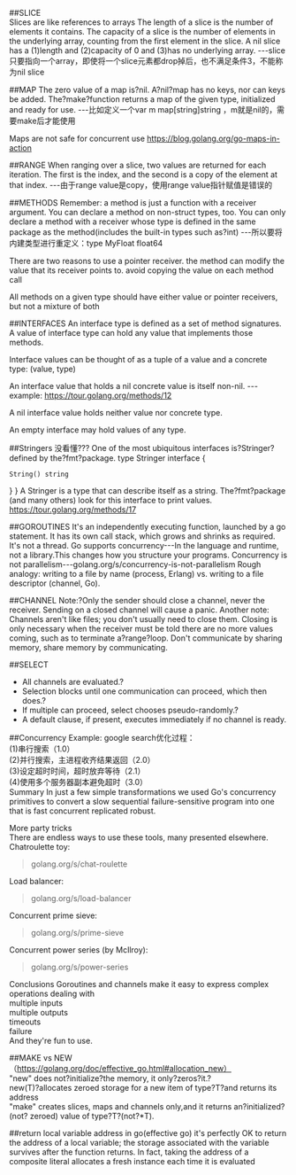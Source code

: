 ##SLICE  
Slices are like references to arrays
The length of a slice is the number of elements it contains.
The capacity of a slice is the number of elements in the underlying array, counting from the first element in the slice.
A nil slice has a (1)length and (2)capacity of 0 and (3)has no underlying array. ---slice只要指向一个array，即使将一个slice元素都drop掉后，也不满足条件3，不能称为nil slice


##MAP
The zero value of a map is?nil. A?nil?map has no keys, nor can keys be added.
The?make?function returns a map of the given type, initialized and ready for use.
---比如定义一个var m map[string]string  ，m就是nil的，需要make后才能使用

Maps are not safe for concurrent use
https://blog.golang.org/go-maps-in-action

##RANGE
When ranging over a slice, two values are returned for each iteration. The first is the index, and the second is a copy of the element at that index.
---由于range value是copy，使用range  value指针赋值是错误的

##METHODS
Remember: a method is just a function with a receiver argument.
You can declare a method on non-struct types, too.
You can only declare a method with a receiver whose type is defined in the same package as the method(includes the built-in types such as?int)
---所以要将内建类型进行重定义：type MyFloat float64

There are two reasons to use a pointer receiver.
the method can modify the value that its receiver points to.
avoid copying the value on each method call

All methods on a given type should have either value or pointer receivers, but not a mixture of both


##INTERFACES
An interface type is defined as a set of method signatures.
A value of interface type can hold any value that implements those methods.

Interface values can be thought of as a tuple of a value and a concrete type:
(value, type)

An interface value that holds a nil concrete value is itself non-nil.
---example: https://tour.golang.org/methods/12

A nil interface value holds neither value nor concrete type.

An empty interface may hold values of any type.



##Stringers 没看懂???
One of the most ubiquitous interfaces is?Stringer?defined by the?fmt?package.
type Stringer interface {
 
    String() string
}
}
A Stringer is a type that can describe itself as a string. The?fmt?package (and many others) look for this interface to print values.
https://tour.golang.org/methods/17



##GOROUTINES
It's an independently executing function, launched by a go statement.
It has its own call stack, which grows and shrinks as required.
It's not a thread.
Go supports concurrency---In the language and runtime, not a library.This changes how you structure your programs.
Concurrency is not parallelism---golang.org/s/concurrency-is-not-parallelism
Rough analogy: writing to a file by name (process, Erlang) vs. writing to a file descriptor (channel, Go).


##CHANNEL
Note:?Only the sender should close a channel, never the receiver. Sending on a closed channel will cause a panic.
Another note: Channels aren't like files; you don't usually need to close them. Closing is only necessary when the receiver must be told there are no more values coming, such as to terminate a?range?loop.
Don't communicate by sharing memory, share memory by communicating.


##SELECT
- All channels are evaluated.?
- Selection blocks until one communication can proceed, which then does.?
- If multiple can proceed, select chooses pseudo-randomly.?
- A default clause, if present, executes immediately if no channel is ready.


##Concurrency Example:
google search优化过程：  
(1)串行搜索（1.0）  
(2)并行搜索，主进程收齐结果返回（2.0）  
(3)设定超时时间，超时放弃等待（2.1）  
(4)使用多个服务器副本避免超时（3.0）    
Summary
In just a few simple transformations we used Go's concurrency primitives to convert a slow sequential failure-sensitive program into one that is fast concurrent replicated robust.

More party tricks  
There are endless ways to use these tools, many presented elsewhere.  
Chatroulette toy:  
>golang.org/s/chat-roulette  

Load balancer:   
>golang.org/s/load-balancer   

Concurrent prime sieve:   

>golang.org/s/prime-sieve  

Concurrent power series (by McIlroy):

>golang.org/s/power-series

Conclusions
Goroutines and channels make it easy to express complex operations dealing with  
multiple inputs  
multiple outputs  
timeouts  
failure  
And they're fun to use.


##MAKE vs NEW（https://golang.org/doc/effective_go.html#allocation_new）  
"new" does not?initialize?the memory, it only?zeros?it.?  
new(T)?allocates zeroed storage for a new item of type?T?and returns its address  
"make" creates slices, maps and channels only,and it returns an?initialized?(not?  zeroed) value of type?T?(not?*T).  

##return local variable address in go(effective go)
it's perfectly OK to return the address of a local variable; the storage associated with the variable survives after the function returns. In fact, taking the address of a composite literal allocates a fresh instance each time it is evaluated

